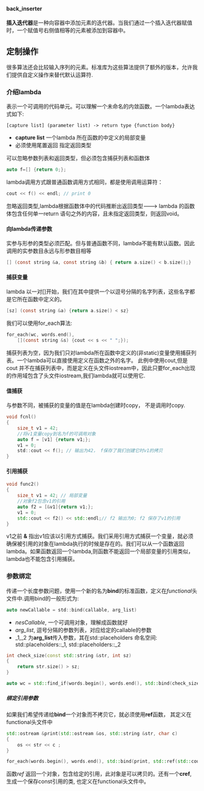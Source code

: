 ####  back_inserter
**插入迭代器**是一种向容器中添加元素的迭代器。当我们通过一个插入迭代器赋值时，一个赋值号右侧值相等的元素被添加到容器中。

## 定制操作
很多算法还会比较输入序列的元素。标准库为这些算法提供了额外的版本，允许我们提供自定义操作来替代默认运算符.
### 介绍lambda
表示一个可调用的代码单元。可以理解一个未命名的内敛函数。一个lambda表达式如下:
```shell
[capture list] (parameter list) -> return type {function body}
```
- **capture list** 一个lambda 所在函数的中定义的局部变量
- 必须使用尾置返回 指定返回类型

可以忽略参数列表和返回类型，但必须包含捕获列表和函数体
```c
auto f=[] {return 0;};
```
lambda调用方式跟普通函数调用方式相同，都是使用调用运算符：
```c
cout << f() << endl; // print 0
```
忽略返回类型,lambda根据函数体中的代码推断出返回类型---> lambda 的函数体包含任何单一return 语句之外的内容，且未指定返回类型，则返回void。
#### 向lambda传递参数
实参与形参的类型必须匹配。但与普通函数不同，lambda不能有默认函数。因此调用的实参数目永远与形参数目相等
```c
[] (const string &a, const string &b) { return a.size() < b.size();}
```
#### 捕获变量
lambda 以一对[]开始，我们在其中提供一个以逗号分隔的名字列表，这些名字都是它所在函数中定义的。
```c
[sz] (const string &a) {return a.size() < sz}
```
我们可以使用for_each算法:
```c
for_each(wc, words.end(),
    [](const string &s) {cout << s << " ";});
```
捕获列表为空，因为我们只对lambda所在函数中定义的(非static)变量使用捕获列表。一个lambda可以直接使用定义在函数之外的名字。
此例中使用cout,但是cout 并不在捕获列表中，而是定义在头文件iostream中，因此只要for_each出现的作用域包含了头文件iostream,我们lambda就可以使用它.

#### 值捕获
与参数不同，被捕获的变量的值是在lambda创建时copy， 不是调用时copy.
```c
void fcnl()
{
    size_t v1 = 42;
    //将v1变量copy到名为f的可调用对象
    auto f = [v1] {return v1;};
    v1 = 0;
    std::cout << f(); // 输出为42， f保存了我们创建它时v1的拷贝
}
```
#### 引用捕获
```c++
void func2()
{
    size_t v1 = 42; // 局部变量
    //对象f2包含v1的引用
    auto f2 = [&v1]{return v1;};
    v1 = 0;
    std::cout << f2() << std::endl;// f2 输出为0; f2 保存了v1的引用
}
```
v1之前 **&** 指出v1应该以引用方式捕获。我们采用引用方式捕获一个变量，就必须确保被引用的对象在lambda执行的时候是存在的。我们可以从一个函数返回lambda。如果函数返回一个lambda,则函数不能返回一个局部变量的引用类似，lambda也不能包含引用捕获。

### 参数绑定
传递一个长度参数问题，使用一个新的名为**bind**的标准函数，定义在*functional*头文件中.调用bind的一般形式为:
```c
auto newCallable = std::bind(callable, arg_list)
```
- *nesCallable*, 一个可调用对象，理解成函数就好
- *arg_list*, 逗号分隔的参数列表，对应给定的callable的参数
- _1,_2 为**arg_list**传入参数，其在std::placeholders 命名空间: std::placeholders::_1, std::placeholders::_2
```cxx
int check_size(const std::string &str, int sz)
{
    return str.size() > sz;
}

auto wc = std::find_if(words.begin(), words.end(), std::bind(check_size, std::placeholders::_1, 4));
```
##### 绑定引用参数
如果我们希望传递给**bind**一个对象而不拷贝它，就必须使用**ref**函数， 其定义在functional头文件中
```CPP
std::ostream &print(std::ostream &os, std::string &str, char c)
{
    os << str << c ;
}

for_each(words.begin(), words.end(), std::bind(print, std::ref(std::cout), std::placeholders::_1, ' '));
```
函数*ref* 返回一个对象，包含给定的引用，此对象是可以拷贝的。还有一个**cref**, 生成一个保存const引用的类, 也定义在functional头文件中。

